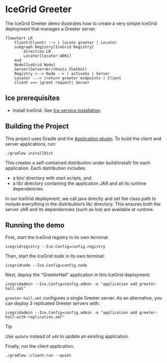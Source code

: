 # IceGrid Greeter

The IceGrid Greeter demo illustrates how to create a very simple IceGrid deployment that manages a Greeter server.

```mermaid
flowchart LR
    Client(Client) --> | locate greeter | Locator
    subgraph Registry[IceGrid Registry]
        direction LR
        Locator[locator:4061]
    end
    Node[IceGrid Node]
    Server(Server<br/>hosts Chatbot)
    Registry <--> Node --> | activate | Server
    Locator -.-> |return greeter endpoints | Client
    Client ==> |greet request| Server
```

## Ice prerequisites

- Install IceGrid. See [Ice service installation].

## Building the Project

This project uses Gradle and the [Application plugin]. To build the client and server applications, run:

```shell
./gradlew installDist
```

This creates a self-contained distribution under build/install/ for each application.
Each distribution includes:

- a bin/ directory with start scripts, and
- a lib/ directory containing the application JAR and all its runtime dependencies.

In our IceGrid deployment, we call java directly and set the class path to include everything in the distribution’s lib/
directory. This ensures both the server JAR and its dependencies (such as Ice) are available at runtime.

## Running the demo

First, start the IceGrid registry in its own terminal:

```shell
icegridregistry --Ice.Config=config.registry
```

Then, start the IceGrid node in its own terminal:

```shell
icegridnode --Ice.Config=config.node
```

Next, deploy the "GreeterHall" application in this IceGrid deployment:

```shell
icegridadmin --Ice.Config=config.admin -e "application add greeter-hall.xml"
```

`greeter-hall.xml` configures a single Greeter server. As an alternative, you can deploy 3 replicated Greeter servers
with:

```shell
icegridadmin --Ice.Config=config.admin -e "application add greeter-hall-with-replication.xml"
```

> [!TIP]
> Use `update` instead of `add` to update an existing application.

Finally, run the client application:

```shell
./gradlew :client:run --quiet
```

[Application plugin]: https://docs.gradle.org/current/userguide/application_plugin.html
[Ice service installation]: https://github.com/zeroc-ice/ice/blob/main/NIGHTLY.md#ice-services
